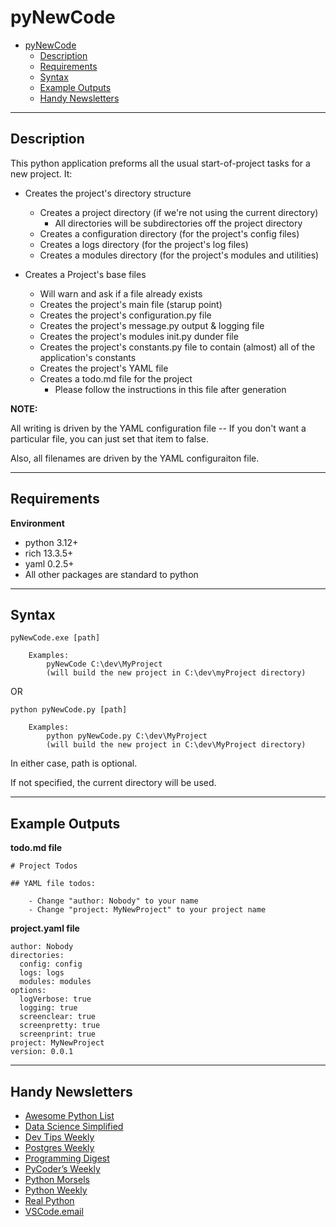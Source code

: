 # pyNewCode

- [pyNewCode](#pynewcode)
  - [Description](#description)
  - [Requirements](#requirements)
  - [Syntax](#syntax)
  - [Example Outputs](#example-outputs)
  - [Handy Newsletters](#handy-newsletters)

---

## Description

This python application preforms all the usual start-of-project tasks for a new project. It:

- Creates the project's directory structure
  - Creates a project directory (if we're not using the current directory)
    - All directories will be subdirectories off the project directory
  - Creates a configuration directory (for the project's config files)
  - Creates a logs directory (for the project's log files)
  - Creates a modules directory (for the project's modules and utilities)

- Creates a Project's base files
  - Will warn and ask if a file already exists
  - Creates the project's main file (starup point)
  - Creates the project's configuration.py file
  - Creates the project's message.py output & logging file
  - Creates the project's modules init.py dunder file
  - Creates the project's constants.py file to contain (almost) all of the application's constants
  - Creates the project's YAML file
  - Creates a todo.md file for the project
    - Please follow the instructions in this file after generation

**NOTE:**

All writing is driven by the YAML configuration file -- If you don't want a particular file, you can just set that item to false.

Also, all filenames are driven by the YAML configuraiton file.

---

## Requirements

**Environment**
- python 3.12+
- rich 13.3.5+
- yaml 0.2.5+
- All other packages are standard to python

---

## Syntax

```
pyNewCode.exe [path]

	Examples:
		pyNewCode C:\dev\MyProject
		(will build the new project in C:\dev\myProject directory)
```

OR

```
python pyNewCode.py [path]

	Examples:
		python pyNewCode.py C:\dev\MyProject
		(will build the new project in C:\dev\MyProject directory)
```

In either case, path is optional.

If not specified, the current directory will be used.

---

## Example Outputs

**todo.md file**
```
# Project Todos

## YAML file todos:

	- Change "author: Nobody" to your name
	- Change "project: MyNewProject" to your project name
```

**project.yaml file**
```
author: Nobody
directories:
  config: config
  logs: logs
  modules: modules
options:
  logVerbose: true
  logging: true
  screenclear: true
  screenpretty: true
  screenprint: true
project: MyNewProject
version: 0.0.1
```
---

## Handy Newsletters

* [Awesome Python List](https://python.libhunt.com/newsletter)
* [Data Science Simplified](https://mathdatasimplified.com/)
* [Dev Tips Weekly](https://ardalis.com/tips/)
* [Postgres Weekly](https://postgresweekly.com/)
* [Programming Digest](https://programmingdigest.net/)
* [PyCoder’s Weekly](https://pycoders.com/)
* [Python Morsels](https://www.pythonmorsels.com/newsletter/)
* [Python Weekly](https://www.pythonweekly.com/)
* [Real Python](https://realpython.com/newsletter/)
* [VSCode.email](https://vscode.email/)
